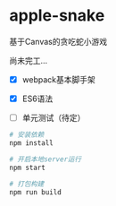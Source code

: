 # apple-snake
基于Canvas的贪吃蛇小游戏

尚未完工...

- [x] webpack基本脚手架

- [x] ES6语法

- [ ] 单元测试（待定）

```bash
# 安装依赖
npm install

# 开启本地server运行
npm start

# 打包构建
npm run build
```
